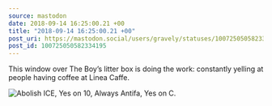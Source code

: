 ```yaml
---
source: mastodon
date: 2018-09-14 16:25:00.21 +00
title: "2018-09-14 16:25:00.21 +00"
post_uri: https://mastodon.social/users/gravely/statuses/100725050582334195
post_id: 100725050582334195
---
```

This window over The Boy’s litter box is doing the work: constantly yelling at people having coffee at Linea Caffe.


![Abolish ICE, Yes on 10, Always Antifa, Yes on C.](/images/6333660.jpeg)

